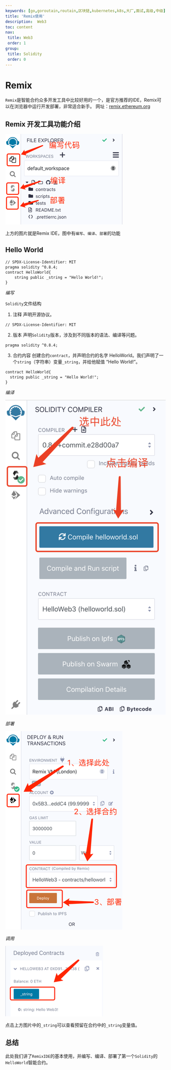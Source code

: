 ```yaml
---
keywords: [go,goroutain,routain,区块链,kubernetes,k8s,大厂,面试,高级,中级]
title: 'Remix使用'
description:  Web3
toc: content
nav:
 title: Web3
 order: 1
group:
 title: Solidity
 order: 0
---
```


# Remix

`Remix`是智能合约众多开发工具中比较好用的一个，是官方推荐的IDE，Remix可以在浏览器中运行开发部署，非常适合新手。
网址：[remix.ethereum.org](https://remix.ethereum.org)

## Remix 开发工具功能介绍

<img src="../../public/remix_ide.png" alt="remix ide"/>

上方的图片就是Remix IDE，图中有`编写`、`编译`、`部署`的功能

## Hello World

```solidity
// SPDX-License-Identifier: MIT
pragma solidity ^0.8.4;
contract HelloWorld{
    string public _string = "Hello World!";
}
```

*编写*

`Solidity`文件结构

1. 注释 声明开源协议。

```
// SPDX-License-Identifier: MIT
```

2. 版本 声明`Solidity`版本，涉及到不同版本的语法、编译等问题。

```
pragma solidity ^0.8.4;
```

3. 合约内容 创建合约`contract`，并声明合约的名字 HelloWorld。我们声明了一个`string`（字符串）变量`_string`，并给他赋值 “Hello
   World!”。

```
contract HelloWorld{
  string public _string = "Hello World!";
}
```  

*编译*

<img src="../../public/remix_compile.png" alt="remix ide"/>

*部署*

<img src="../../public/remix_deploy.png" alt="remix ide"/>

*调用*

<img src="../../public/remix_use.png" alt="remix ide"/>

点击上方图片中的`_string`可以查看预留在合约中的`_string`变量值。

## 总结
此处我们讲了`RemixIDE`的基本使用，并编写、编译、部署了第一个`Solidity`的`HelloWorld`智能合约。





